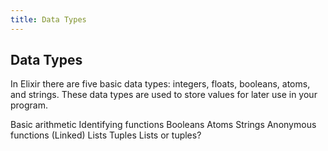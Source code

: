```yaml
---
title: Data Types
---
```

## Data Types

In Elixir there are five basic data types: integers, floats, booleans, atoms, and strings. These data types are used to store values for later use in your program.


Basic arithmetic
Identifying functions
Booleans
Atoms
Strings
Anonymous functions
(Linked) Lists
Tuples
Lists or tuples?
